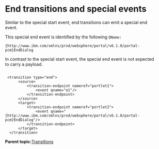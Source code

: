 # End transitions and special events

Similar to the special start event, end transitions can emit a special end event.

This special end event is identified by the following `QName:`

```
{http://www.ibm.com/xmlns/prod/websphere/portal/v6.1.0/portal-pcm}EndDialog
```

In contrast to the special start event, the special end event is not expected to carry a payload.

```

 <transition type="end">
      <source>
          <transition-endpoint nameref="portlet1">
              <event qname="e1"/>
          </transition-endpoint>
      </source>
      <target>
          <transition-endpoint nameref="portlet2">
              <event qname="{http://www.ibm.com/xmlns/prod/websphere/portal/v6.1.0/portal-pcm}EndDialog"/>
          </transition-endpoint>
      </target>
  </transition>

```

**Parent topic:**[Transitions](../screenflow/transitions.md)

